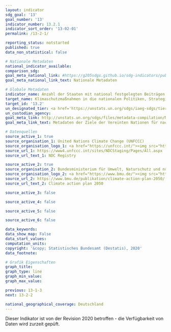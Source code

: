 ```yaml
---
layout: indicator
sdg_goal: '13'
goal_number: '13'
indicator_number: 13.2.1
indicator_sort_order: '13-02-01'
permalink: /13-2-1/

reporting_status: notstarted
published: true
data_non_statistical: false

# Nationale Metadaten
national_indicator_available: 
comparison_sdg: 
goal_meta_national_link: #https://g205sdgs.github.io/sdg-indicators/public/MetaDe/13.2.1.pdf
goal_meta_national_link_text: Nationale Metadaten

# Globale Metadaten
indicator_name: Anzahl der Staaten mit national festgelegten Beiträgen, langfristigen Strategien, nationalen Anpassungsplänen und Strategien, die in Anpassungsmitteilungen und nationalen Mitteilungen gemeldet werden
target_name: Klimaschutzmaßnahmen in die nationalen Politiken, Strategien und Planungen einbeziehen
target_id: '13.2'
un_designated_tier: <a href='https://unstats.un.org/sdgs/iaeg-sdgs/tier-classification/' title='Klicken Sie hier um weitere Informationen zur UN-Tier-Klassifikation zu erhalten.'>Tier III</a>
un_custodian_agency: 
goal_meta_link: http://unstats.un.org/sdgs/files/metadata-compilation/Metadata-Goal-13.pdf
goal_meta_link_text: Metadaten der Ziele der Vereinten Nationen für nachhaltige Entwicklung

# Datenquellen
source_active_1: true
source_organisation_1: United Nations Climate Change (UNFCCC)
source_organisation_logo_1: <a href="https://unfccc.int/"><img src="https://g205sdgs.github.io/sdg-indicators/public/OrgImgDe/unfccc.png" alt="Logo unfccc" style="height:60px; width:148px"/></a>
source_url_1: https://www4.unfccc.int/sites/NDCStaging/Pages/All.aspx
source_url_text_1: NDC Registry

source_active_2: true
source_organisation_2: Bundesministerium für Umwelt, Naturschutz und nukleare Sicherheit (BMU)
source_organisation_logo_2: <a href="https://www.bmu.de/"><img src="https://g205sdgs.github.io/sdg-indicators/public/OrgImgDe/bmu.png" alt="Logo bmu" style="height:60px; width:148px"/></a>
source_url_2: https://www.bmu.de/publikation/climate-action-plan-2050/
source_url_text_2: Climate action plan 2050

source_active_3: false

source_active_4: false

source_active_5: false

source_active_6: false

data_keywords: 
data_show_map: False
data_start_values: 
computation_units: 
copyright: '&copy; Statistisches Bundesamt (Destatis), 2020'
data_footnote: 

# Grafik Eigenschaften
graph_title: 
graph_type: line
graph_min_value: 
graph_max_value: 

previous: 13-1-3
next: 13-2-2

national_geographical_coverage: Deutschland
---
```


<span style="text-align: center"><i class="fa fa-exclamation-circle" aria-hidden="true"></i></i> Dieser Indikator ist von der Revision 2020 betroffen - die Verfügbarkeit von Daten wird zurzeit gepüft. <i class="fa fa-exclamation-circle" aria-hidden="true"></i></span>